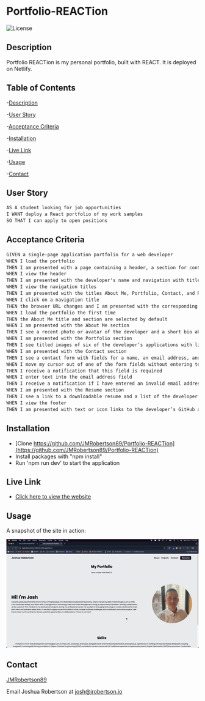 # Portfolio-REACTion

![License](https://img.shields.io/badge/license-MIT-blue)

## Description
Portfolio REACTion is my personal portfolio, built with REACT. It is deployed on Netlify.

## Table of Contents
-[Description](#description)

-[User Story](#user-story)

-[Acceptance Criteria](#acceptance-criteria)

-[Installation](#installation)

-[Live Link](#live-link)

-[Usage](#usage)

-[Contact](#contact)


## User Story

```md
AS A student looking for job opportunities
I WANT deploy a React portfolio of my work samples
SO THAT I can apply to open positions
```

## Acceptance Criteria

```md
GIVEN a single-page application portfolio for a web developer
WHEN I load the portfolio
THEN I am presented with a page containing a header, a section for content, and a footer
WHEN I view the header
THEN I am presented with the developer's name and navigation with titles corresponding to different sections of the portfolio
WHEN I view the navigation titles
THEN I am presented with the titles About Me, Portfolio, Contact, and Resume, and the title corresponding to the current section is highlighted
WHEN I click on a navigation title
THEN the browser URL changes and I am presented with the corresponding section below the navigation and that title is highlighted
WHEN I load the portfolio the first time
THEN the About Me title and section are selected by default
WHEN I am presented with the About Me section
THEN I see a recent photo or avatar of the developer and a short bio about them
WHEN I am presented with the Portfolio section
THEN I see titled images of six of the developer’s applications with links to both the deployed applications and the corresponding GitHub repositories
WHEN I am presented with the Contact section
THEN I see a contact form with fields for a name, an email address, and a message
WHEN I move my cursor out of one of the form fields without entering text
THEN I receive a notification that this field is required
WHEN I enter text into the email address field
THEN I receive a notification if I have entered an invalid email address
WHEN I am presented with the Resume section
THEN I see a link to a downloadable resume and a list of the developer’s proficiencies
WHEN I view the footer
THEN I am presented with text or icon links to the developer’s GitHub and LinkedIn profiles, and their profile on a third platform (Stack Overflow, Twitter)
```


## Installation

- [Clone https://github.com/JMRobertson89/Portfolio-REACTion](https://github.com/JMRobertson89/Portfolio-REACTion)
- Install packages with "npm install"
- Run 'npm run dev' to start the application

## Live Link

- [Click here to view the website](https://legendary-brioche-64691d.netlify.app/#about)

## Usage

A snapshot of the site in action:

![Usage](./src/assets/images/portfolio-REACTion.gif)


## Contact

[JMRobertson89](https://github.com/JMRobertson89)

Email Joshua Robertson at josh@jrobertson.io